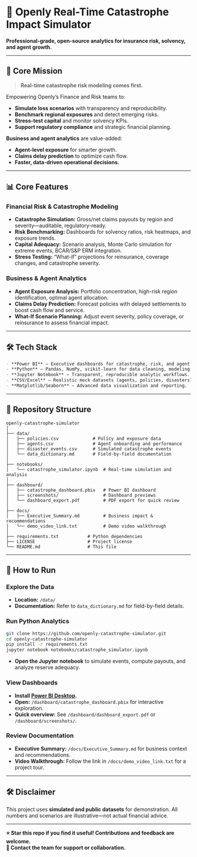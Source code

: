 # 🏦 Openly Real-Time Catastrophe Impact Simulator

**Professional-grade, open-source analytics for insurance risk, solvency, and agent growth.**

***

## 🚀 **Core Mission**

> **Real-time catastrophe risk modeling comes first.**

Empowering Openly’s Finance and Risk teams to:
- **Simulate loss scenarios** with transparency and reproducibility.
- **Benchmark regional exposures** and detect emerging risks.
- **Stress-test capital** and monitor solvency KPIs.
- **Support regulatory compliance** and strategic financial planning.

**Business and agent analytics** are value-added:
- **Agent-level exposure** for smarter growth.
- **Claims delay prediction** to optimize cash flow.
- **Faster, data-driven operational decisions.**

***

## 📊 **Core Features**

### **Financial Risk & Catastrophe Modeling**
- **Catastrophe Simulation:** Gross/net claims payouts by region and severity—auditable, regulatory-ready.
- **Risk Benchmarking:** Dashboards for solvency ratios, risk heatmaps, and exposure trends.
- **Capital Adequacy:** Scenario analysis, Monte Carlo simulation for extreme events, BCAR/S&P ERM integration.
- **Stress Testing:** “What-if” projections for reinsurance, coverage changes, and catastrophe severity.

### **Business & Agent Analytics**
- **Agent Exposure Analysis:** Portfolio concentration, high-risk region identification, optimal agent allocation.
- **Claims Delay Prediction:** Forecast policies with delayed settlements to boost cash flow and service.
- **What-If Scenario Planning:** Adjust event severity, policy coverage, or reinsurance to assess financial impact.

***

## 🛠 **Tech Stack**

```markdown
- **Power BI** – Executive dashboards for catastrophe, risk, and agent analytics.
- **Python** – Pandas, NumPy, scikit-learn for data cleaning, modeling, and predictive analytics.
- **Jupyter Notebook** – Transparent, reproducible analytic workflows.
- **CSV/Excel** – Realistic mock datasets (agents, policies, disasters) for portfolio demo.
- **Matplotlib/Seaborn** – Advanced data visualization and reporting.
```

***

## 📂 **Repository Structure**

```
openly-catastrophe-simulator
│
├── data/
│   ├── policies.csv             # Policy and exposure data
│   ├── agents.csv               # Agent onboarding and performance
│   ├── disaster_events.csv      # Simulated catastrophe events
│   └── data_dictionary.md       # Field-by-field documentation
│
├── notebooks/
│   └── catastrophe_simulator.ipynb  # Real-time simulation and analysis
│
├── dashboard/
│   ├── catastrophe_dashboard.pbix   # Power BI dashboard
│   ├── screenshots/                 # Dashboard previews
│   └── dashboard_export.pdf         # PDF export for quick review
│
├── docs/
│   ├── Executive_Summary.md         # Business impact & recommendations
│   └── demo_video_link.txt          # Demo video walkthrough
│
├── requirements.txt           # Python dependencies
├── LICENSE                    # Project license
└── README.md                  # This file
```

***

## 🚀 **How to Run**

### **Explore the Data**
- **Location:** `/data/`
- **Documentation:** Refer to `data_dictionary.md` for field-by-field details.

### **Run Python Analytics**
```bash
git clone https://github.com/openly-catastrophe-simulator.git
cd openly-catastrophe-simulator
pip install -r requirements.txt
jupyter notebook notebooks/catastrophe_simulator.ipynb
```
- **Open the Jupyter notebook** to simulate events, compute payouts, and analyze reserve adequacy.

### **View Dashboards**
- **Install [Power BI Desktop](https://powerbi.microsoft.com/desktop/).**
- **Open:** `/dashboard/catastrophe_dashboard.pbix` for interactive exploration.
- **Quick overview:** See `/dashboard/dashboard_export.pdf` or `/dashboard/screenshots/`.

### **Review Documentation**
- **Executive Summary:** `/docs/Executive_Summary.md` for business context and recommendations.
- **Video Walkthrough:** Follow the link in `/docs/demo_video_link.txt` for a project tour.

***

## 🛠️ **Disclaimer**

This project uses **simulated and public datasets** for demonstration. All numbers and scenarios are illustrative—not actual financial advice.

***

**⭐ Star this repo if you find it useful! Contributions and feedback are welcome.**  
**📩 Contact the team for support or collaboration.**

